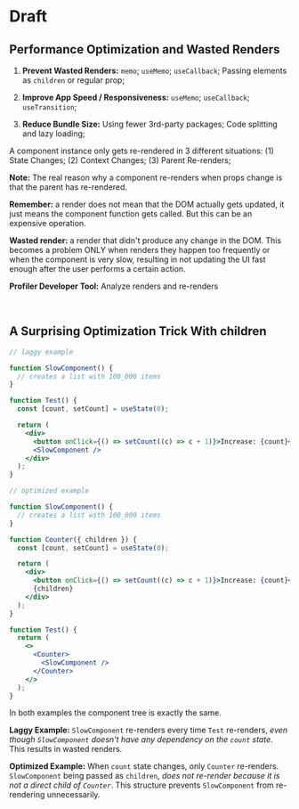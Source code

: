 # Draft

## Performance Optimization and Wasted Renders

1. **Prevent Wasted Renders:** `memo`; `useMemo`; `useCallback`; Passing elements as `children` or regular prop;

2. **Improve App Speed / Responsiveness:** `useMemo`; `useCallback`; `useTransition`;

3. **Reduce Bundle Size:** Using fewer 3rd-party packages; Code splitting and lazy loading;

A component instance only gets re-rendered in 3 different situations: (1) State Changes; (2) Context Changes; (3) Parent Re-renders;

**Note:** The real reason why a component re-renders when props change is that the parent has re-rendered.

**Remember:** a render does not mean that the DOM actually gets updated, it just means the component function gets called. But this can be an expensive operation.

**Wasted render:** a render that didn't produce any change in the DOM. This becomes a problem ONLY when renders they happen too frequently or when the component is very slow, resulting in not updating the UI fast enough after the user performs a certain action.

**Profiler Developer Tool:** Analyze renders and re-renders

<br>

## A Surprising Optimization Trick With children

```jsx
// laggy example

function SlowComponent() {
  // creates a list with 100_000 items
}

function Test() {
  const [count, setCount] = useState(0);

  return (
    <div>
      <button onClick={() => setCount((c) => c + 1)}>Increase: {count}</button>
      <SlowComponent />
    </div>
  );
}
```

```jsx
// optimized example

function SlowComponent() {
  // creates a list with 100_000 items
}

function Counter({ children }) {
  const [count, setCount] = useState(0);

  return (
    <div>
      <button onClick={() => setCount((c) => c + 1)}>Increase: {count}</button>
      {children}
    </div>
  );
}

function Test() {
  return (
    <>
      <Counter>
        <SlowComponent />
      </Counter>
    </>
  );
}
```

In both examples the component tree is exactly the same.

**Laggy Example:** `SlowComponent` re-renders every time `Test` re-renders, _even though `SlowComponent` doesn't have any dependency on the `count` state_. This results in wasted renders.

**Optimized Example:** When `count` state changes, only `Counter` re-renders. `SlowComponent` being passed as `children`, _does not re-render because it is not a direct child of `Counter`_. This structure prevents `SlowComponent` from re-rendering unnecessarily.
